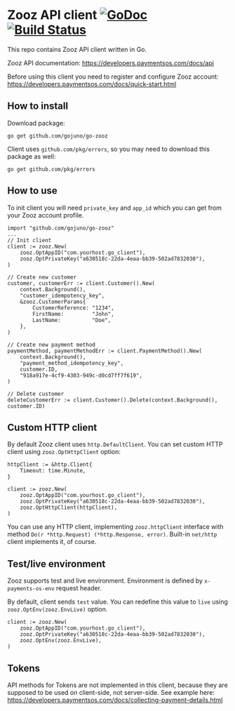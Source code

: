 # Zooz API client [![GoDoc](https://godoc.org/github.com/gojuno/go-zooz?status.svg)](http://godoc.org/github.com/gojuno/go-zooz) [![Build Status](https://travis-ci.org/gojuno/go-zooz.svg?branch=master)](https://travis-ci.org/gojuno/go-zooz)

This repo contains Zooz API client written in Go.

Zooz API documentation: https://developers.paymentsos.com/docs/api

Before using this client you need to register and configure Zooz account: https://developers.paymentsos.com/docs/quick-start.html

## How to install

Download package:
```
go get github.com/gojuno/go-zooz
```

Client uses `github.com/pkg/errors`, so you may need to download this package as well:
```
go get github.com/pkg/errors
```

## How to use

To init client you will need `private_key` and `app_id` which you can get from your Zooz account profile.
```
import "github.com/gojuno/go-zooz"
...
// Init client
client := zooz.New(
	zooz.OptAppID("com.yourhost.go_client"),
	zooz.OptPrivateKey("a630518c-22da-4eaa-bb39-502ad7832030"),
)

// Create new customer
customer, customerErr := client.Customer().New(
	context.Background(),
	"customer_idempotency_key",
	&zooz.CustomerParams{
		CustomerReference: "1234",
		FirstName:         "John",
		LastName:          "Doe",
	},
)

// Create new payment method
paymentMethod, paymentMethodErr := client.PaymentMethod().New(
	context.Background(),
	"payment_method_idempotency_key",
	customer.ID,
	"918a917e-4cf9-4303-949c-d0cd7ff7f619",
)

// Delete customer
deleteCustomerErr := client.Customer().Delete(context.Background(), customer.ID)
```

## Custom HTTP client

By default Zooz client uses `http.DefaultClient`. You can set custom HTTP client using `zooz.OptHttpClient` option:
```
httpClient := &http.Client{
	Timeout: time.Minute,
}

client := zooz.New(
	zooz.OptAppID("com.yourhost.go_client"),
	zooz.OptPrivateKey("a630518c-22da-4eaa-bb39-502ad7832030"),
	zooz.OptHttpClient(httpClient),
)
```
You can use any HTTP client, implementing `zooz.httpClient` interface with method `Do(r *http.Request) (*http.Response, error)`. Built-in `net/http` client implements it, of course.

## Test/live environment

Zooz supports test and live environment. Environment is defined by `x-payments-os-env` request header.

By default, client sends `test` value. You can redefine this value to `live` using `zooz.OptEnv(zooz.EnvLive)` option.
```
client := zooz.New(
	zooz.OptAppID("com.yourhost.go_client"),
	zooz.OptPrivateKey("a630518c-22da-4eaa-bb39-502ad7832030"),
	zooz.OptEnv(zooz.EnvLive),
)
```

## Tokens

API methods for Tokens are not implemented in this client, because they are supposed to be used on client-side, not server-side. See example here: https://developers.paymentsos.com/docs/collecting-payment-details.html